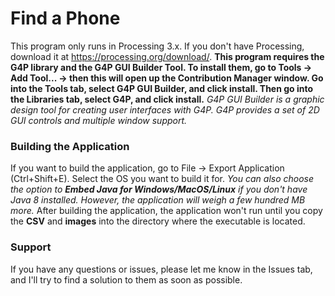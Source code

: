 # Find a Phone
This program only runs in Processing 3.x. If you don't have Processing, download it at https://processing.org/download/. 
**This program requires the G4P library and the G4P GUI Builder Tool. To install them, go to Tools -> Add Tool... -> then this will open up the Contribution Manager window. Go into the Tools tab, select G4P GUI Builder, and click install. Then go into the Libraries tab, select G4P, and click install.**
*G4P GUI Builder is a graphic design tool for creating user interfaces with G4P. G4P provides a set of 2D GUI controls and multiple window support.*

### Building the Application
If you want to build the application, go to File -> Export Application (Ctrl+Shift+E). Select the OS you want to build it for.  _You can also choose the option to **Embed Java for Windows/MacOS/Linux** if you don't have Java 8 installed. However, the application will weigh a few hundred MB more._
After building the application, the application won't run until you copy the **CSV** and **images** into the directory where the executable is located.

### Support
If you have any questions or issues, please let me know in the Issues tab, and I'll try to find a solution to them as soon as possible.

